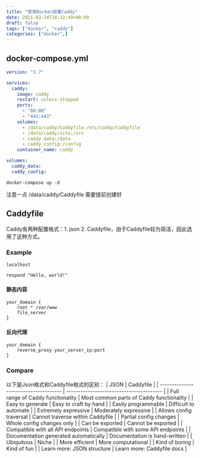 ```yaml
---
title: "使用Docker部署Caddy"
date: 2021-03-24T18:32:49+08:00
draft: false
tags: ["docker", "caddy"]
categories: ["docker",]
---
```

## docker-compose.yml

```yaml
version: "3.7"

services:
  caddy:
    image: caddy
    restart: unless-stopped
    ports:
      - "80:80"
      - "443:443"
    volumes:
      - /data/caddy/Caddyfile:/etc/caddy/Caddyfile
      - /data/caddy/site:/srv
      - caddy_data:/data
      - caddy_config:/config
    container_name: caddy

volumes:
  caddy_data:
  caddy_config:
```
```shell
docker-compose up -d
```
注意一点 /data/caddy/Caddyfile 需要提前创建好

## Caddyfile

Caddy有两种配置格式：1. json 2. Caddyfile，由于Caddyfile较为简洁，因此选用了这种方式。

### Example

```
localhost

respond "Hello, world!"
```

#### 静态内容

```
your_domain {
    root * /var/www
    file_server
}
```

#### 反向代理

```
your_domain {
    reverse_proxy your_server_ip:port
}
```

### Compare
以下是Json格式和Caddyfile格式的区别：
| JSON                                  | Caddyfile                                |
| ------------------------------------- | ---------------------------------------- |
| Full range of Caddy functionality     | Most common parts of Caddy functionality |
| Easy to generate                      | Easy to craft by hand                    |
| Easily programmable                   | Difficult to automate                    |
| Extremely expressive                  | Moderately expressive                    |
| Allows config traversal               | Cannot traverse within Caddyfile         |
| Partial config changes                | Whole config changes only                |
| Can be exported                       | Cannot be exported                       |
| Compatible with all API endpoints     | Compatible with some API endpoints       |
| Documentation generated automatically | Documentation is hand-written            |
| Ubiquitous                            | Niche                                    |
| More efficient                        | More computational                       |
| Kind of boring                        | Kind of fun                              |
| Learn more: JSON structure            | Learn more: Caddyfile docs               |

